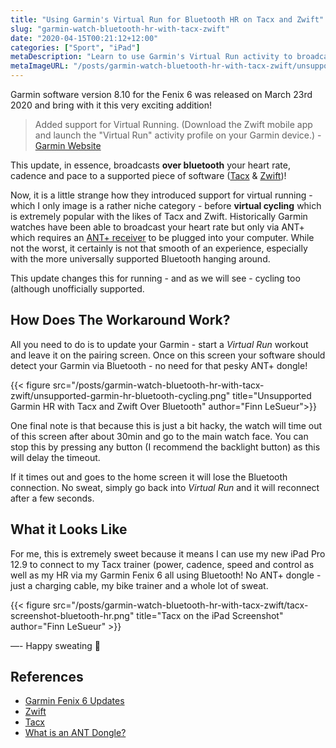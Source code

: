 ```yaml
---
title: "Using Garmin's Virtual Run for Bluetooth HR on Tacx and Zwift"
slug: "garmin-watch-bluetooth-hr-with-tacx-zwift"
date: "2020-04-15T00:21:12+12:00"
categories: ["Sport", "iPad"]
metaDescription: "Learn to use Garmin's Virtual Run activity to broadcast your HR over Bluetooth for cycling on Tacx, Zwift and other platforms!"
metaImageURL: "/posts/garmin-watch-bluetooth-hr-with-tacx-zwift/unsupported-garmin-hr-bluetooth-cycling.png"
---
```


Garmin software version 8.10 for the Fenix 6 was released on March 23rd 2020 and bring with it this very exciting addition!

> Added support for Virtual Running. (Download the Zwift mobile app and launch the "Virtual Run" activity profile on your Garmin device.) - [Garmin Website][1]

This update, in essence, broadcasts __over bluetooth__ your heart rate, cadence and pace to a supported piece of software ([Tacx][3] & [Zwift][2])!

Now, it is a little strange how they introduced support for virtual running - which I only image is a rather niche category - before __virtual cycling__ which is extremely popular with the likes of Tacx and Zwift. Historically Garmin watches have been able to broadcast your heart rate but only via ANT+ which requires an [ANT+ receiver][4] to be plugged into your computer. While not the worst, it certainly is not that smooth of an experience, especially with the more universally supported Bluetooth hanging around.

This update changes this for running - and as we will see - cycling too (although unofficially supported.

## How Does The Workaround Work?

All you need to do is to update your Garmin - start a _Virtual Run_ workout and leave it on the pairing screen. Once on this screen your software should detect your Garmin via Bluetooth - no need for that pesky ANT+ dongle!

{{< figure src="/posts/garmin-watch-bluetooth-hr-with-tacx-zwift/unsupported-garmin-hr-bluetooth-cycling.png" title="Unsupported Garmin HR with Tacx and Zwift Over Bluetooth" author="Finn LeSueur">}}

One final note is that because this is just a bit hacky, the watch will time out of this screen after about 30min and go to the main watch face. You can stop this by pressing any button (I recommend the backlight button) as this will delay the timeout.

If it times out and goes to the home screen it will lose the Bluetooth connection. No sweat, simply go back into _Virtual Run_ and it will reconnect after a few seconds.

## What it Looks Like

For me, this is extremely sweet because it means I can use my new iPad Pro 12.9 to connect to my Tacx trainer (power, cadence, speed and control as well as my HR via my Garmin Fenix 6 all using Bluetooth! No ANT+ dongle - just a charging cable, my bike trainer and a whole lot of sweat.

{{< figure src="/posts/garmin-watch-bluetooth-hr-with-tacx-zwift/tacx-screenshot-bluetooth-hr.png" title="Tacx on the iPad Screenshot" author="Finn LeSueur" >}}

—- Happy sweating 👋 

## References
- [Garmin Fenix 6 Updates][1]
- [Zwift][2]
- [Tacx][3]
- [What is an ANT Dongle?][4]

[1]: https://www8.garmin.com/support/download_details.jsp?id=15031 "Garmin Fenix 6 Updates"
[2]: https://zwift.com/ "Zwift"
[3]: https://tacx.com/product/tacx-films-tda/ "Tacx"
[4]: https://www.cyclingweekly.com/news/product-news/ant-dongle-371974 "What is an ANT Dongle?"
